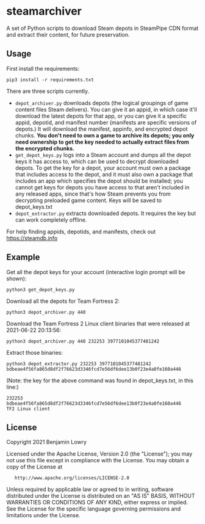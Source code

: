 # steamarchiver

A set of Python scripts to download Steam depots in SteamPipe CDN format and
extract their content, for future preservation.

## Usage

First install the requirements:

``pip3 install -r requirements.txt``

There are three scripts currently.

- ``depot_archiver.py`` downloads depots (the logical groupings of game content
  files Steam delivers). You can give it an appid, in which case it'll download
  the latest depots for that app, or you can give it a specific appid, depotid,
  and manifest number (manifests are specific versions of depots.) It will
  download the manifest, appinfo, and encrypted depot chunks. **You don't need
  to own a game to archive its depots; you only need ownership to get the key
  needed to actually extract files from the encrypted chunks.**
- ``get_depot_keys.py`` logs into a Steam account and dumps all the depot keys
  it has access to, which can be used to decrypt downloaded depots. To get the
  key for a depot, your account must own a package that includes access to the
  depot, and it must also own a package that includes an app which specifies the
  depot should be installed; you cannot get keys for depots you have access to
  that aren't included in any released apps, since that's how Steam prevents you
  from decrypting preloaded game content. Keys will be saved to depot_keys.txt
- ``depot_extractor.py`` extracts downloaded depots. It requires the key but can
  work completely offline.

For help finding appids, depotids, and manifests, check out
https://steamdb.info

## Example

Get all the depot keys for your account (interactive login prompt will be
shown):

    python3 get_depot_keys.py

Download all the depots for Team Fortress 2:

    python3 depot_archiver.py 440

Download the Team Fortress 2 Linux client binaries that were released at
2021-06-22 20:13:56:

    python3 depot_archiver.py 440 232253 3977101045377481242

Extract those binaries:

    python3 depot_extractor.py 232253 3977101045377481242 bdbeae4f56fa865d8df2f76623d3346fcd7e56df6dee13b0f23e4a0fe160a446

(Note: the key for the above command was found in depot_keys.txt, in this line:)

    232253		bdbeae4f56fa865d8df2f76623d3346fcd7e56df6dee13b0f23e4a0fe160a446	TF2 Linux client

## License

   Copyright 2021 Benjamin Lowry

   Licensed under the Apache License, Version 2.0 (the "License");
   you may not use this file except in compliance with the License.
   You may obtain a copy of the License at

       http://www.apache.org/licenses/LICENSE-2.0

   Unless required by applicable law or agreed to in writing, software
   distributed under the License is distributed on an "AS IS" BASIS,
   WITHOUT WARRANTIES OR CONDITIONS OF ANY KIND, either express or implied.
   See the License for the specific language governing permissions and
   limitations under the License.
